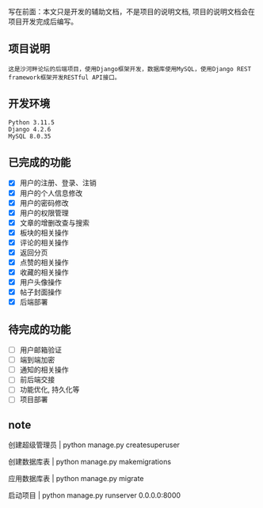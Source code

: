 写在前面：本文只是开发的辅助文档，不是项目的说明文档, 项目的说明文档会在项目开发完成后编写。

## 项目说明
    这是沙河畔论坛的后端项目，使用Django框架开发，数据库使用MySQL，使用Django REST framework框架开发RESTful API接口。

## 开发环境
    Python 3.11.5
    Django 4.2.6
    MySQL 8.0.35

## 已完成的功能
- [x] 用户的注册、登录、注销
- [x] 用户的个人信息修改
- [x] 用户的密码修改
- [x] 用户的权限管理
- [x] 文章的增删改查与搜索
- [x] 板块的相关操作
- [x] 评论的相关操作
- [x] 返回分页
- [x] 点赞的相关操作
- [x] 收藏的相关操作
- [x] 用户头像操作
- [x] 帖子封面操作
- [x] 后端部署

## 待完成的功能
- [ ] 用户邮箱验证
- [ ] 端到端加密
- [ ] 通知的相关操作
- [ ] 前后端交接
- [ ] 功能优化, 持久化等
- [ ] 项目部署

## note
创建超级管理员    | python manage.py createsuperuser

创建数据库表      | python manage.py makemigrations

应用数据库表      | python manage.py migrate

启动项目         | python manage.py runserver 0.0.0.0:8000

